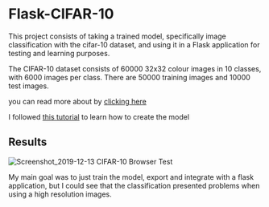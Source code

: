 # Flask-CIFAR-10
This project consists of taking a trained model, specifically image classification with the cifar-10 dataset, and using it in a Flask application for testing and learning purposes.

The CIFAR-10 dataset consists of 60000 32x32 colour images in 10 classes, with 6000 images per class. There are 50000 training images and 10000 test images.

you can read more about by [clicking here](https://www.cs.toronto.edu/~kriz/cifar.html)

I followed [this tutorial](https://machinelearningmastery.com/how-to-develop-a-cnn-from-scratch-for-cifar-10-photo-classification/
) to learn how to create the model

## Results

![Screenshot_2019-12-13 CIFAR-10 Browser Test](https://user-images.githubusercontent.com/13570164/70841541-09b35a80-1dfa-11ea-8909-01d57f98b9fa.png)

My main goal was to just train the model, export and integrate with a flask application, but I could see that the classification presented problems when using a high resolution images.


